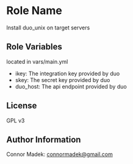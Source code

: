 Role Name
=========
Install duo_unix on target servers


Role Variables
--------------
located in vars/main.yml
- ikey: The integration key provided by duo
- skey: The secret key provided by duo
- duo_host: The api endpoint provided by duo


License
-------

GPL v3

Author Information
------------------
Connor Madek: connormadek@gmail.com
